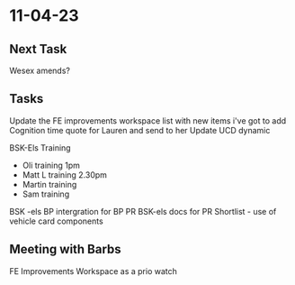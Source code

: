 # 11-04-23

## Next Task
Wesex amends?

## Tasks

Update the FE improvements workspace list with new items i've got to add
Cognition time quote for Lauren and send to her
Update UCD dynamic


BSK-Els Training
- Oli training 1pm
- Matt L training 2.30pm
- Martin training
- Sam training

BSK -els BP intergration for BP PR
BSK-els docs for PR
Shortlist - use of vehicle card components

## Meeting with Barbs

FE Improvements Workspace as a prio watch

